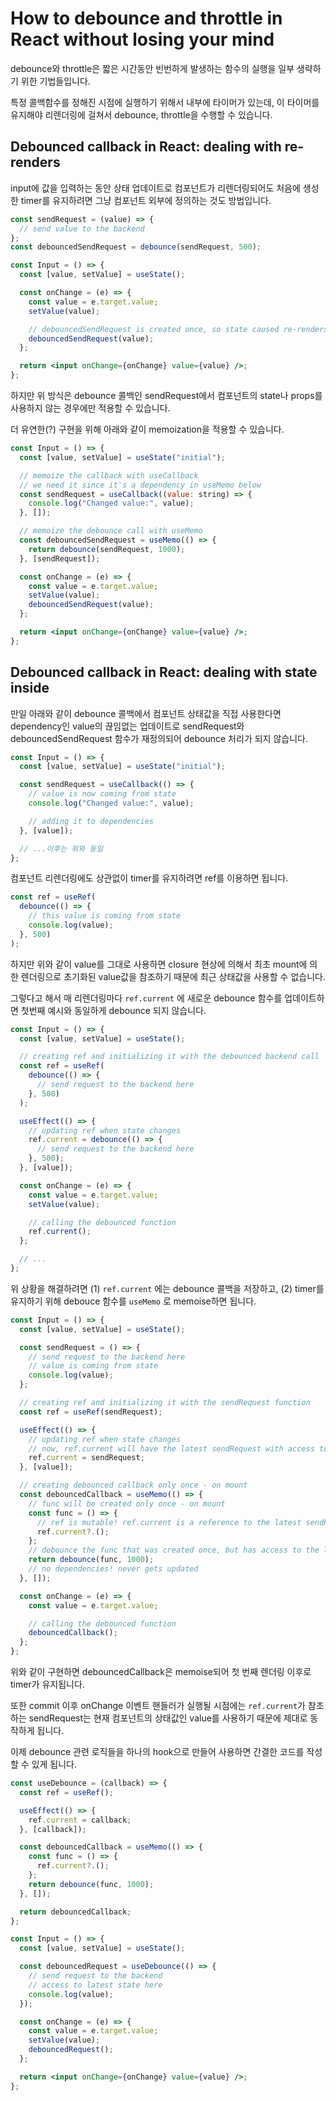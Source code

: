 # How to debounce and throttle in React without losing your mind

debounce와 throttle은 짧은 시간동안 빈번하게 발생하는 함수의 실행을 일부 생략하기 위한 기법들입니다.

특정 콜백함수를 정해진 시점에 실행하기 위해서 내부에 타이머가 있는데, 이 타이머를 유지해야 리렌더링에 걸쳐서 debounce, throttle을 수행할 수 있습니다.

## Debounced callback in React: dealing with re-renders

input에 값을 입력하는 동안 상태 업데이트로 컴포넌트가 리렌더링되어도 처음에 생성한 timer를 유지하려면 그냥 컴포넌트 외부에 정의하는 것도 방법입니다.

```jsx
const sendRequest = (value) => {
  // send value to the backend
};
const debouncedSendRequest = debounce(sendRequest, 500);

const Input = () => {
  const [value, setValue] = useState();

  const onChange = (e) => {
    const value = e.target.value;
    setValue(value);

    // debouncedSendRequest is created once, so state caused re-renders won't affect it anymore
    debouncedSendRequest(value);
  };

  return <input onChange={onChange} value={value} />;
};
```

하지만 위 방식은 debounce 콜백인 sendRequest에서 컴포넌트의 state나 props를 사용하지 않는 경우에만 적용할 수 있습니다.

더 유연한(?) 구현을 위해 아래와 같이 memoization을 적용할 수 있습니다.

```jsx
const Input = () => {
  const [value, setValue] = useState("initial");

  // memoize the callback with useCallback
  // we need it since it's a dependency in useMemo below
  const sendRequest = useCallback((value: string) => {
    console.log("Changed value:", value);
  }, []);

  // memoize the debounce call with useMemo
  const debouncedSendRequest = useMemo(() => {
    return debounce(sendRequest, 1000);
  }, [sendRequest]);

  const onChange = (e) => {
    const value = e.target.value;
    setValue(value);
    debouncedSendRequest(value);
  };

  return <input onChange={onChange} value={value} />;
};
```

## Debounced callback in React: dealing with state inside

만일 아래와 같이 debounce 콜백에서 컴포넌트 상태값을 직접 사용한다면 dependency인 value의 끊임없는 업데이트로 sendRequest와 debouncedSendRequest 함수가 재정의되어 debounce 처리가 되지 않습니다.

```jsx
const Input = () => {
  const [value, setValue] = useState("initial");

  const sendRequest = useCallback(() => {
    // value is now coming from state
    console.log("Changed value:", value);

    // adding it to dependencies
  }, [value]);

  // ...이후는 위와 동일
};
```

컴포넌트 리렌더링에도 상관없이 timer를 유지하려면 ref를 이용하면 됩니다.

```jsx
const ref = useRef(
  debounce(() => {
    // this value is coming from state
    console.log(value);
  }, 500)
);
```

하지만 위와 같이 value를 그대로 사용하면 closure 현상에 의해서 최초 mount에 의한 렌더링으로 초기화된 value값을 참조하기 때문에 최근 상태값을 사용할 수 없습니다.

그렇다고 해서 매 리렌더링마다 `ref.current` 에 새로운 debounce 함수를 업데이트하면 첫번째 예시와 동일하게 debounce 되지 않습니다.

```jsx
const Input = () => {
  const [value, setValue] = useState();

  // creating ref and initializing it with the debounced backend call
  const ref = useRef(
    debounce(() => {
      // send request to the backend here
    }, 500)
  );

  useEffect(() => {
    // updating ref when state changes
    ref.current = debounce(() => {
      // send request to the backend here
    }, 500);
  }, [value]);

  const onChange = (e) => {
    const value = e.target.value;
    setValue(value);

    // calling the debounced function
    ref.current();
  };

  // ...
};
```

위 상황을 해결하려면 (1) `ref.current` 에는 debounce 콜백을 저장하고, (2) timer를 유지하기 위해 debouce 함수를 `useMemo` 로 memoise하면 됩니다.

```jsx
const Input = () => {
  const [value, setValue] = useState();

  const sendRequest = () => {
    // send request to the backend here
    // value is coming from state
    console.log(value);
  };

  // creating ref and initializing it with the sendRequest function
  const ref = useRef(sendRequest);

  useEffect(() => {
    // updating ref when state changes
    // now, ref.current will have the latest sendRequest with access to the latest state
    ref.current = sendRequest;
  }, [value]);

  // creating debounced callback only once - on mount
  const debouncedCallback = useMemo(() => {
    // func will be created only once - on mount
    const func = () => {
      // ref is mutable! ref.current is a reference to the latest sendRequest
      ref.current?.();
    };
    // debounce the func that was created once, but has access to the latest sendRequest
    return debounce(func, 1000);
    // no dependencies! never gets updated
  }, []);

  const onChange = (e) => {
    const value = e.target.value;

    // calling the debounced function
    debouncedCallback();
  };
};
```

위와 같이 구현하면 debouncedCallback은 memoise되어 첫 번째 렌더링 이후로 timer가 유지됩니다.

또한 commit 이후 onChange 이벤트 핸들러가 실행될 시점에는 `ref.current`가 참조하는 sendRequest는 현재 컴포넌트의 상태값인 value를 사용하기 때문에 제대로 동작하게 됩니다.

이제 debounce 관련 로직들을 하나의 hook으로 만들어 사용하면 간결한 코드를 작성할 수 있게 됩니다.

```jsx
const useDebounce = (callback) => {
  const ref = useRef();

  useEffect(() => {
    ref.current = callback;
  }, [callback]);

  const debouncedCallback = useMemo(() => {
    const func = () => {
      ref.current?.();
    };
    return debounce(func, 1000);
  }, []);

  return debouncedCallback;
};
```

```jsx
const Input = () => {
  const [value, setValue] = useState();

  const debouncedRequest = useDebounce(() => {
    // send request to the backend
    // access to latest state here
    console.log(value);
  });

  const onChange = (e) => {
    const value = e.target.value;
    setValue(value);
    debouncedRequest();
  };

  return <input onChange={onChange} value={value} />;
};
```
